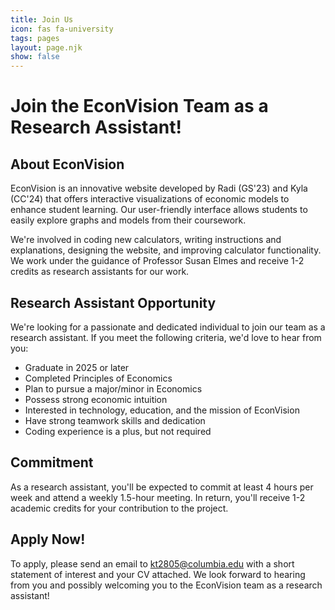 ```yaml
---
title: Join Us
icon: fas fa-university
tags: pages
layout: page.njk
show: false
---
```

# Join the EconVision Team as a Research Assistant!

## About EconVision


EconVision is an innovative website developed by Radi (GS'23) and Kyla (CC'24) that offers interactive visualizations of economic models to enhance student learning. Our user-friendly interface allows students to easily explore graphs and models from their coursework.


We're involved in coding new calculators, writing instructions and explanations, designing the website, and improving calculator functionality. We work under the guidance of Professor Susan Elmes and receive 1-2 credits as research assistants for our work.

## Research Assistant Opportunity


We're looking for a passionate and dedicated individual to join our team as a research assistant. If you meet the following criteria, we'd love to hear from you:


* Graduate in 2025 or later
* Completed Principles of Economics
* Plan to pursue a major/minor in Economics
* Possess strong economic intuition
* Interested in technology, education, and the mission of EconVision
* Have strong teamwork skills and dedication
* Coding experience is a plus, but not required

## Commitment

As a research assistant, you'll be expected to commit at least 4 hours per week and attend a weekly 1.5-hour meeting. In return, you'll receive 1-2 academic credits for your contribution to the project.

## Apply Now!

To apply, please send an email to <a href="mailto:kt2805@columbia.edu">kt2805@columbia.edu</a> with a short statement of interest and your CV attached. We look forward to hearing from you and possibly welcoming you to the EconVision team as a research assistant!